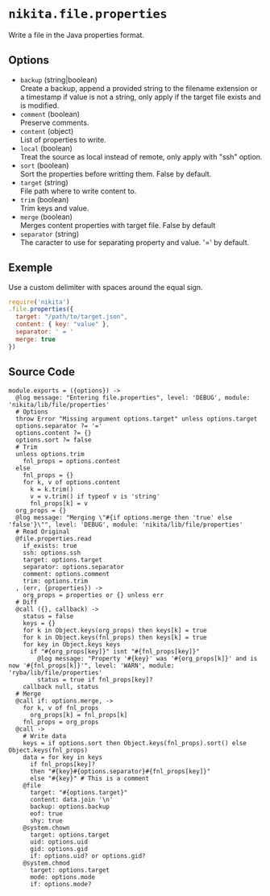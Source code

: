
# `nikita.file.properties`

Write a file in the Java properties format.

## Options

* `backup` (string|boolean)   
  Create a backup, append a provided string to the filename extension or a
  timestamp if value is not a string, only apply if the target file exists and
  is modified.
* `comment` (boolean)   
  Preserve comments.
* `content` (object)   
  List of properties to write.
* `local` (boolean)   
  Treat the source as local instead of remote, only apply with "ssh"
  option.
* `sort` (boolean)   
  Sort the properties before writting them. False by default.
* `target` (string)   
  File path where to write content to.
* `trim` (boolean)   
  Trim keys and value.
* `merge` (boolean)   
  Merges content properties with target file. False by default
* `separator` (string)   
  The caracter to use for separating property and value. '=' by default.

## Exemple

Use a custom delimiter with spaces around the equal sign.

```javascript
require('nikita')
.file.properties({
  target: "/path/to/target.json",
  content: { key: "value" },
  separator: ' = '
  merge: true
})
```

## Source Code

    module.exports = ({options}) ->
      @log message: "Entering file.properties", level: 'DEBUG', module: 'nikita/lib/file/properties'
      # Options
      throw Error "Missing argument options.target" unless options.target
      options.separator ?= '='
      options.content ?= {}
      options.sort ?= false
      # Trim
      unless options.trim
        fnl_props = options.content
      else 
        fnl_props = {}
        for k, v of options.content
          k = k.trim()
          v = v.trim() if typeof v is 'string'
          fnl_props[k] = v
      org_props = {}
      @log message: "Merging \"#{if options.merge then 'true' else 'false'}\"", level: 'DEBUG', module: 'nikita/lib/file/properties'
      # Read Original
      @file.properties.read
        if_exists: true
        ssh: options.ssh
        target: options.target
        separator: options.separator
        comment: options.comment
        trim: options.trim
      , (err, {properties}) ->
        org_props = properties or {} unless err
      # Diff
      @call ({}, callback) ->
        status = false
        keys = {}
        for k in Object.keys(org_props) then keys[k] = true
        for k in Object.keys(fnl_props) then keys[k] = true
        for key in Object.keys keys
          if "#{org_props[key]}" isnt "#{fnl_props[key]}"
            @log message: "Property '#{key}' was '#{org_props[k]}' and is now '#{fnl_props[k]}'", level: 'WARN', module: 'ryba/lib/file/properties'
            status = true if fnl_props[key]?
        callback null, status
      # Merge
      @call if: options.merge, ->
        for k, v of fnl_props
          org_props[k] = fnl_props[k]
        fnl_props = org_props
      @call ->
        # Write data
        keys = if options.sort then Object.keys(fnl_props).sort() else Object.keys(fnl_props)
        data = for key in keys
          if fnl_props[key]?
          then "#{key}#{options.separator}#{fnl_props[key]}"
          else "#{key}" # This is a comment
        @file
          target: "#{options.target}"
          content: data.join '\n'
          backup: options.backup
          eof: true
          shy: true
        @system.chown
          target: options.target
          uid: options.uid
          gid: options.gid
          if: options.uid? or options.gid?
        @system.chmod
          target: options.target
          mode: options.mode
          if: options.mode?
